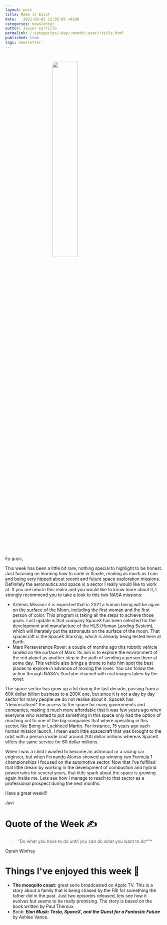 ```yaml
---
layout: post
title: Make it Exist
date:   2021-05-02 12:02:05 +0100
categories: newsletter
author: Javier Carrillo
permalink: /:categories/:day/:month/:year/:title.html
published: true
tags: newsletter
---
```

<h1><img style="display: block; margin-left: auto; margin-right: auto; width: 40%; border-radius: 10px" src="https://jcentercreation.github.io/JekyllPersonalWeb/assets/img/Startup.png"></h1>
Ey guys,

This week has been a little bit rare, nothing special to highlight to be honest. Just focusing on learning how to code in Xcode, reading as much as I can and being very hipped about recent and future space exploration missions. Definitely the aeronautics and space is a sector I really would like to work at. If you are new in this realm and you would like to know more about it, I strongly recommend you to take a look to this two NASA missions:

- Artemis Mission: it is expected that in 2021 a human being will be again on the surface of the Moon, including the first woman and the first person of color. This program is taking all the steps to achieve those goals. Last update is that company SpaceX has been selected for the development and manufacture of the HLS (Human Landing System), which will literately put the astronauts on the surface of the moon. That spacecraft is the SpaceX Starship, which is already being tested here at Earth.
- Mars Perseverance Rover: a couple of months ago this robotic vehicle landed on the surface of Mars. Its aim is to explore the environment of the red planet as another step in the path of sending a person there at some day. This vehicle also brings a drone to help him spot the best places to explore in advance of moving the rover. You can follow the action through NASA's YouTube channel with real images taken by the rover.

The space sector has grow up a lot during the last decade, passing from a 60K dollar billion business to a 200K one, but since it is not a day by day sector for many people we do not realise about it. SpaceX has "democratised" the access to the space for many governments and companies, making it much more affordable that it was few years ago when everyone who wanted to put something in this space only had the option of reaching out to one of the big companies that where operating in this sector, like Boing or Lockheed Martin. For instance, 15 years ago each human mission launch, I mean each little spacecraft that was brought to the orbit with a person inside cost around 200 dollar millions whereas SpaceX offers the same service for 60 dollar millions.

When I was a child I wanted to become an astronaut or a racing car engineer, but when Fernando Alonso showed up winning two Formula 1 championships I focused on the automotive sector. Now that I've fulfilled that little dream by working in the development of combustion and hybrid powertrains for several years, that little spark about the space is growing again inside me. Lets see how I manage to reach to that sector as a professional prospect during the next months.

Have a great week!!!

Javi

# Quote of the Week ✍️

> "Do what you have to do until you can do what you want to do*"*

Oprah Winfrey

# Things I've enjoyed this week 🎉

- **The mosquito coast:** great serie broadcasted on Apple TV. This is a story about a family that is being chased by the FBI for something the father did in the past. Just two episodes released, lets see how it evolves but seems to be really promising. The story is based on the book written by Paul Theroux.
- Book: ***Elon Musk: Tesla, SpaceX, and the Quest for a Fantastic Future*** by Ashlee Vance.

